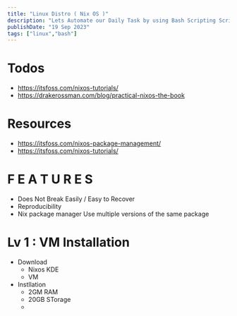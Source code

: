 ```yaml
---
title: "Linux Distro ( Nix OS )"
description: "Lets Automate our Daily Task by using Bash Scripting Scripting Scripting."
publishDate: "19 Sep 2023"
tags: ["linux","bash"]
---
```


# Todos
- https://itsfoss.com/nixos-tutorials/
- https://drakerossman.com/blog/practical-nixos-the-book

# Resources
- https://itsfoss.com/nixos-package-management/
- https://itsfoss.com/nixos-tutorials/

# F E A T U R E S 

- Does Not Break Easily / Easy to Recover
- Reproducibility
- Nix package manager
Use multiple versions of the same package


# Lv 1 : VM Installation

- Download 
	- Nixos KDE
	- VM
- Instllation
	- 2GM RAM
	- 20GB STorage
	- 